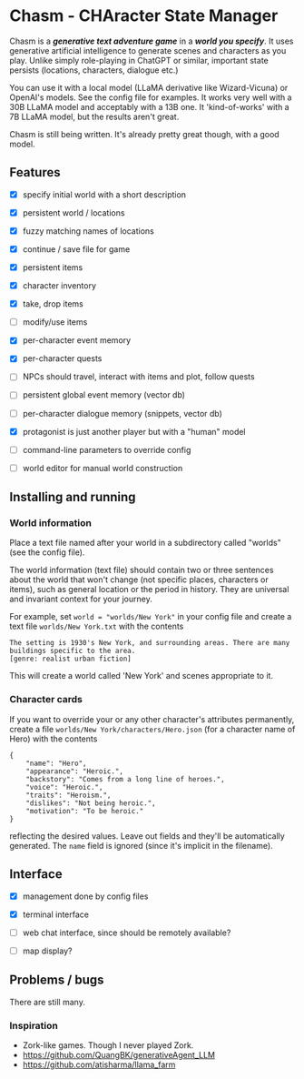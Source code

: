 # Chasm - CHAracter State Manager

Chasm is a ***generative text adventure game*** in a ***world you
specify***. It uses generative artificial intelligence to generate
scenes and characters as you play. Unlike simply role-playing in
ChatGPT or similar, important state persists (locations, characters,
dialogue etc.)

You can use it with a local model (LLaMA derivative like
Wizard-Vicuna) or OpenAI's models. See the config file for examples.
It works very well with a 30B LLaMA model and acceptably with a 13B
one. It 'kind-of-works' with a 7B LLaMA model, but the results aren't
great.

Chasm is still being written. It's already pretty great though,
with a good model.


## Features

* [x] specify initial world with a short description
* [x] persistent world / locations
* [x] fuzzy matching names of locations
* [x] continue / save file for game
* [x] persistent items
* [x] character inventory
* [x] take, drop items
* [ ] modify/use items
* [x] per-character event memory
* [x] per-character quests
* [ ] NPCs should travel, interact with items and plot, follow quests
* [ ] persistent global event memory (vector db)
* [ ] per-character dialogue memory (snippets, vector db)
* [x] protagonist is just another player but with a "human" model
* [ ] command-line parameters to override config
* [ ] world editor for manual world construction


## Installing and running

### World information

Place a text file named after your world in a subdirectory called
"worlds" (see the config file).

The world information (text file) should contain two or three
sentences about the world that won't change (not specific places,
characters or items), such as general location or the period in
history. They are universal and invariant context for your journey.

For example, set `world = "worlds/New York"` in your config file
and create a text file `worlds/New York.txt` with the contents
```
The setting is 1930's New York, and surrounding areas. There are many buildings specific to the area.
[genre: realist urban fiction]
```
This will create a world called 'New York' and scenes appropriate to it.


### Character cards

If you want to override your or any other character's attributes permanently,
create a file `worlds/New York/characters/Hero.json` (for a character name of
Hero) with the contents
```
{
    "name": "Hero",
    "appearance": "Heroic.",
    "backstory": "Comes from a long line of heroes.",
    "voice": "Heroic.",
    "traits": "Heroism.",
    "dislikes": "Not being heroic.",
    "motivation": "To be heroic."
}
```
reflecting the desired values. Leave out fields and they'll be automatically generated. The `name` field is ignored (since it's implicit in the filename).


## Interface

- [x] management done by config files
- [x] terminal interface
- [ ] web chat interface, since should be remotely available?
- [ ] map display?


## Problems / bugs

There are still many.


### Inspiration

- Zork-like games. Though I never played Zork.
- https://github.com/QuangBK/generativeAgent_LLM
- https://github.com/atisharma/llama_farm
